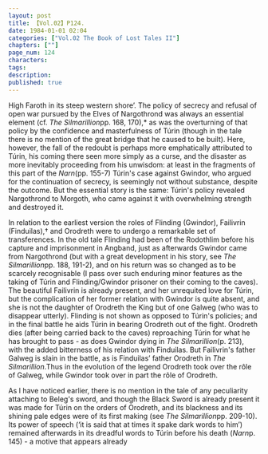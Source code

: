 ```yaml
---
layout: post
title: 【Vol.02】P124.
date: 1984-01-01 02:04
categories: ["Vol.02 The Book of Lost Tales II"]
chapters: [""]
page_num: 124
characters: 
tags: 
description: 
published: true
---
```


<p style="text-indent: 0;">
High Faroth in its steep western shore’. The policy of secrecy and refusal of open war pursued by the Elves of Nargothrond was always an essential element (cf. <I>The Silmarillion</I>pp. 168, 170),* as was the overturning of that policy by the confidence and masterfulness of Túrin (though in the tale there is no mention of the great bridge that he caused to be built). Here, however, the fall of the redoubt is perhaps more emphatically attributed to Túrin, his coming there seen more simply as a curse, and the disaster as more inevitably proceeding from his unwisdom: at least in the fragments of this part of the <I>Narn</I>(pp. 155-7) Túrin's case against Gwindor, who argued for the continuation of secrecy, is seemingly not without substance, despite the outcome. But the essential story is the same: Túrin's policy revealed Nargothrond to Morgoth, who came against it with overwhelming strength and destroyed it.
</p>

In relation to the earliest version the roles of Flinding (Gwindor), Failivrin (Finduilas),† and Orodreth were to undergo a remarkable set of transferences. In the old tale Flinding had been of the Rodothlim before his capture and imprisonment in Angband, just as afterwards Gwindor came from Nargothrond (but with a great development in his story, see <I>The Silmarillion</I>pp. 188, 191-2), and on his return was so changed as to be scarcely recognisable (I pass over such enduring minor features as the taking of Túrin and Flinding/Gwindor prisoner on their coming to the caves). The beautiful Failivrin is already present, and her unrequited love for Túrin, but the complication of her former relation with Gwindor is quite absent, and she is not the daughter of Orodreth the King but of one Galweg (who was to disappear utterly). Flinding is not shown as opposed to Túrin's policies; and in the final battle he aids Túrin in bearing Orodreth out of the fight. Orodreth dies (after being carried back to the caves) reproaching Túrin for what he has brought to pass - as does Gwindor dying in <I>The Silmarillion</I>(p. 213), with the added bitterness of his relation with Finduilas. But Failivrin's father Galweg is slain in the battle, as is Finduilas’ father Orodreth in <I>The Silmarillion</I>.Thus in the evolution of the legend Orodreth took over the rôle of Galweg, while Gwindor took over in part the rôle of Orodreth.

As I have noticed earlier, there is no mention in the tale of any peculiarity attaching to Beleg's sword, and though the Black Sword is already present it was made for Túrin on the orders of Orodreth, and its blackness and its shining pale edges were of its first making (see <I>The Silmarillion</I>pp. 209-10). Its power of speech (‘it is said that at times it spake dark words to him’) remained afterwards in its dreadful words to Túrin before his death (<I>Narn</I>p. 145) - a motive that appears already


